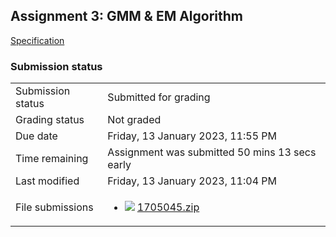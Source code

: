 <h2>Assignment 3: GMM & EM Algorithm</h2><a href="https://docs.google.com/document/d/191UiSWxKfNTiH0cGDkOF1Kqr5tiEgdcJ4D1113sbYJU/edit?usp=sharing">Specification</a>

<h3>Submission status</h3><table>
<tbody><tr>
<td>Submission status</td>
<td>Submitted for grading</td>
</tr>
<tr>
<td>Grading status</td>
<td>Not graded</td>
</tr>
<tr>
<td>Due date</td>
<td>Friday, 13 January 2023, 11:55 PM</td>
</tr>
<tr>
<td>Time remaining</td>
<td>Assignment was submitted 50 mins 13 secs early</td>
</tr>
<tr>
<td>Last modified</td>
<td>Friday, 13 January 2023, 11:04 PM</td>
</tr>
<tr>
<td>File submissions</td>
<td><ul><li><img src="..%5C..%5C..%5CJanuary%202018%5CCSE102%5CiGraphics%20Offline%20Submission%20Link%20Assignment%5Cfile%5Carchive.png" /> <a href="file%5C1705045.zip">1705045.zip</a> 
</li></ul>

</td>
</tr>

</tbody>
</table>



